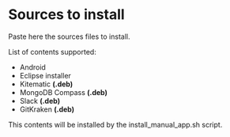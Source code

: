 # Sources to install

Paste here the sources files to install.

List of contents supported:
* Android 
* Eclipse installer
* Kitematic **(.deb)**
* MongoDB Compass **(.deb)**
* Slack **(.deb)**
* GitKraken **(.deb)**

This contents will be installed by the install_manual_app.sh script.